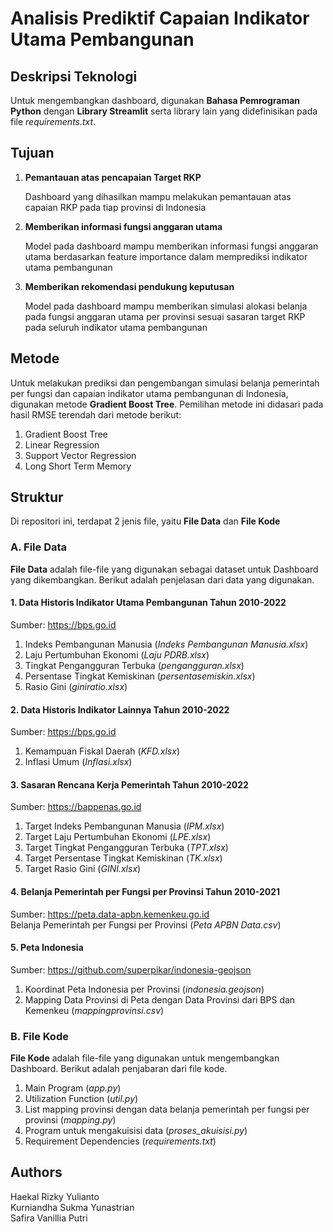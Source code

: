 # Analisis Prediktif Capaian Indikator Utama Pembangunan

## Deskripsi Teknologi
Untuk mengembangkan dashboard, digunakan **Bahasa Pemrograman Python** dengan **Library Streamlit** serta library lain yang didefinisikan pada file *requirements.txt*. 

## Tujuan
1. **Pemantauan atas pencapaian Target RKP**

    Dashboard yang dihasilkan mampu melakukan pemantauan atas capaian RKP pada tiap provinsi di Indonesia

2. **Memberikan informasi fungsi anggaran utama**

    Model pada dashboard mampu memberikan informasi fungsi anggaran utama berdasarkan feature importance dalam memprediksi indikator utama pembangunan

3. **Memberikan rekomendasi pendukung keputusan**

    Model pada dashboard mampu memberikan simulasi alokasi belanja pada fungsi anggaran utama per provinsi sesuai sasaran target RKP pada seluruh indikator utama pembangunan

## Metode
Untuk melakukan prediksi dan pengembangan simulasi belanja pemerintah per fungsi dan capaian indikator utama pembangunan di Indonesia, digunakan metode **Gradient Boost Tree**. Pemilihan metode ini didasari pada hasil RMSE terendah dari metode berikut:
1. Gradient Boost Tree
2. Linear Regression
3. Support Vector Regression
4. Long Short Term Memory

## Struktur
Di repositori ini, terdapat 2 jenis file, yaitu **File Data** dan **File Kode**

### A. File Data
**File Data** adalah file-file yang digunakan sebagai dataset untuk Dashboard yang dikembangkan. Berikut adalah penjelasan dari data yang digunakan.

#### 1. Data Historis Indikator Utama Pembangunan Tahun 2010-2022
Sumber: https://bps.go.id
1. Indeks Pembangunan Manusia (*Indeks Pembangunan Manusia.xlsx*)
2. Laju Pertumbuhan Ekonomi (*Laju PDRB.xlsx*)
3. Tingkat Pengangguran Terbuka (*pengangguran.xlsx*)
4. Persentase Tingkat Kemiskinan (*persentasemiskin.xlsx*)
5. Rasio Gini (*giniratio.xlsx*)

#### 2. Data Historis Indikator Lainnya Tahun 2010-2022
Sumber: https://bps.go.id
1. Kemampuan Fiskal Daerah (*KFD.xlsx*)
2. Inflasi Umum (*Inflasi.xlsx*)

#### 3. Sasaran Rencana Kerja Pemerintah Tahun 2010-2022
Sumber: https://bappenas.go.id
1. Target Indeks Pembangunan Manusia (*IPM.xlsx*)
2. Target Laju Pertumbuhan Ekonomi (*LPE.xlsx*)
3. Target Tingkat Pengangguran Terbuka (*TPT.xlsx*)
4. Target Persentase Tingkat Kemiskinan (*TK.xlsx*)
5. Target Rasio Gini (*GINI.xlsx*)

#### 4. Belanja Pemerintah per Fungsi per Provinsi Tahun 2010-2021
Sumber: https://peta.data-apbn.kemenkeu.go.id  
Belanja Pemerintah per Fungsi per Provinsi (*Peta APBN Data.csv*)

#### 5. Peta Indonesia
Sumber: https://github.com/superpikar/indonesia-geojson
1. Koordinat Peta Indonesia per Provinsi (*indonesia.geojson*)
2. Mapping Data Provinsi di Peta dengan Data Provinsi dari BPS dan Kemenkeu (*mappingprovinsi.csv*)

### B. File Kode
**File Kode** adalah file-file yang digunakan untuk mengembangkan Dashboard. Berikut adalah penjabaran dari file kode.
1. Main Program (*app.py*)
2. Utilization Function (*util.py*)
3. List mapping provinsi dengan data belanja pemerintah per fungsi per provinsi (*mapping.py*)
4. Program untuk mengakuisisi data (*proses_akuisisi.py*)
5. Requirement Dependencies (*requirements.txt*)

## Authors
Haekal Rizky Yulianto  
Kurniandha Sukma Yunastrian  
Safira Vanillia Putri
